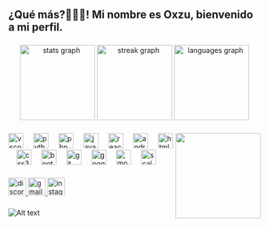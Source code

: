 <h2 align="left">¿Qué más?👋🏻🦊! Mi nombre es Oxzu, bienvenido a mi perfil.</h2>

###

<div align="center">
  <img src="https://github-readme-stats.vercel.app/api?username=SamOxzu&hide_title=false&hide_rank=false&show_icons=true&include_all_commits=true&count_private=true&disable_animations=false&theme=tokyonight&locale=es&hide_border=false" height="150" alt="stats graph"  />
  <img src="https://streak-stats.demolab.com?user=SamOxzu&locale=es&mode=daily&theme=tokyonight&hide_border=false&border_radius=5&date_format=j%20M%5B%20Y%5D" height="150" alt="streak graph"  />
  <img src="https://github-readme-stats.vercel.app/api/top-langs?username=SamOxzu&locale=es&hide_title=false&layout=compact&card_width=320&langs_count=8&theme=tokyonight&hide_border=false" height="150" alt="languages graph"  />
</div>

###

<img align="right" height="170" width="170" src="https://i.imgflip.com/95812x.gif" />

###

<div align="left">
  <img src="https://cdn.jsdelivr.net/gh/devicons/devicon/icons/vscode/vscode-original.svg" height="30" alt="vscode logo"  />
  <img width="12" />
  <img src="https://cdn.jsdelivr.net/gh/devicons/devicon/icons/python/python-original.svg" height="30" alt="python logo"  />
  <img width="12" />
  <img src="https://cdn.jsdelivr.net/gh/devicons/devicon/icons/php/php-original.svg" height="30" alt="php logo"  />
  <img width="12" />
  <img src="https://cdn.jsdelivr.net/gh/devicons/devicon/icons/javascript/javascript-original.svg" height="30" alt="javascript logo"  />
  <img width="12" />
  <img src="https://cdn.jsdelivr.net/gh/devicons/devicon/icons/react/react-original.svg" height="30" alt="react logo"  />
  <img width="12" />
  <img src="https://cdn.jsdelivr.net/gh/devicons/devicon/icons/androidstudio/androidstudio-original.svg" height="30" alt="androidstudio logo"  />
  <img width="12" />
  <img src="https://cdn.jsdelivr.net/gh/devicons/devicon/icons/html5/html5-plain-wordmark.svg" height="30" alt="html5 logo"  />
  <img width="12" />
  <img src="https://cdn.jsdelivr.net/gh/devicons/devicon/icons/css3/css3-plain-wordmark.svg" height="30" alt="css3 logo"  />
  <img width="12" />
  <img src="https://cdn.jsdelivr.net/gh/devicons/devicon/icons/bootstrap/bootstrap-original-wordmark.svg" height="30" alt="bootstrap logo"  />
  <img width="12" />
  <img src="https://cdn.jsdelivr.net/gh/devicons/devicon/icons/git/git-original.svg" height="30" alt="git logo"  />
  <img width="12" />
  <img src="https://cdn.jsdelivr.net/gh/devicons/devicon/icons/googlecloud/googlecloud-original.svg" height="30" alt="googlecloud logo"  />
  <img width="12" />
  <img src="https://cdn.jsdelivr.net/gh/devicons/devicon/icons/mongodb/mongodb-plain-wordmark.svg" height="30" alt="mongodb logo"  />
  <img width="12" />
  <img src="https://cdn.jsdelivr.net/gh/devicons/devicon/icons/scala/scala-original.svg" height="30" alt="scala logo"  />
</div>

###

<div align="left">
  <a href="https://discordapp.com/users/665776272076570645" target="_blank">
    <img src="https://img.shields.io/static/v1?message=Discord&logo=discord&label=&color=7289DA&logoColor=white&labelColor=&style=for-the-badge" height="35" alt="discord logo"  />
  </a>
  <a href="mailto:samgutierrezsa@unal.edu.co?subject=Saludos%20Oxzu&body=Ví%20tu%20perfil%20de%20GitHub%20y%20me%20gustaría%20hablar%20contigo%20de" target="_blank">
    <img src="https://img.shields.io/static/v1?message=Gmail&logo=gmail&label=&color=D14836&logoColor=white&labelColor=&style=for-the-badge" height="35" alt="gmail logo"  />
  </a>
  <a href="https://www.instagram.com/its_oxzu/" target="_blank">
    <img src="https://img.shields.io/static/v1?message=Instagram&logo=instagram&label=&color=DD2A7B&logoColor=white&labelColor=&style=for-the-badge" height="35" alt="instagram logo"  />
  </a>
</div>

###

![Alt text](https://spotify-recently-played-readme.vercel.app/api?user=31dxhxvystj4jgvdrtb7zmu4qxou)
